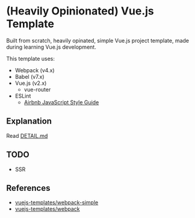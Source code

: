 # (Heavily Opinionated) Vue.js Template

Built from scratch, heavily opinated, simple Vue.js project template, made during learning Vue.js development.

This template uses:

* Webpack (v4.x)
* Babel (v7.x)
* Vue.js (v2.x)
  * vue-router
* ESLint
  * [Airbnb JavaScript Style Guide](https://github.com/airbnb/javascript)

## Explanation

Read [DETAIL.md](DETAIL.md)

## TODO

* SSR

## References

* [vuejs-templates/webpack-simple](https://github.com/vuejs-templates/webpack-simple)
* [vuejs-templates/webpack](https://github.com/vuejs-templates/webpack)
